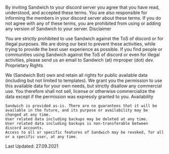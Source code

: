 By inviting Sandwich to your discord server you agree that you have read, understood, and accepted these terms. You are also responsible for informing the members in your discord server about these terms. If you do not agree with any of these terms, you are prohibited from using or adding any version of Sandwich to your server.
Disclaimer

You are strictly prohibited to use Sandwich against the ToS of discord or for illegal purposes. We are doing our best to prevent these activities, while trying to provide the best user experience as possible. If you find people or communities using Sandwich against the ToS of discord or even for illegal activities, please send us an email to Sandwich (at) mrproper (dot) dev.
Proprietary Rights

We (Sandwich Bot) own and retain all rights for public available data (including but not limited to templates). We grant you the permission to use this available data for your own needs, but strictly disallow any commercial use. You therefore shall not sell, license or otherwise commercialize the data except if the permission was expressly granted to you.
Availability

    Sandwich is provided as-is. There are no guarantees that it will be available in the future, and its purpose or availability may be changed at any time.
    User related data including backups may be deleted at any time.
    User related data including backups is non-transferable between discord accounts.
    Access to all or specific features of Sandwich may be revoked, for all or a specific user, at any time.

Last Updated: 27.09.2021
